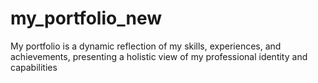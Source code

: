 # my_portfolio_new
My portfolio is a dynamic reflection of my skills, experiences, and achievements, presenting a holistic view of my professional identity and capabilities
